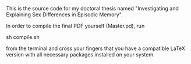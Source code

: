 This is the source code for my doctoral thesis named "Investigating and Explaining Sex Differences in Episodic Memory".

In order to compile the final PDF yourself (Master.pd), run

  sh compile.sh

from the terminal and cross your fingers that you have a compatible LaTeX version with all necessary packages installed on your system.
